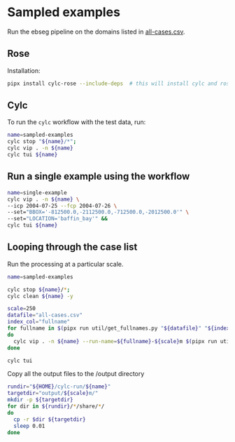# Sampled examples

Run the ebseg pipeline on the domains listed in [all-cases.csv](./all-cases.csv).

## Rose

Installation:

```bash
pipx install cylc-rose --include-deps  # this will install cylc and rose
```

## Cylc
To run the `cylc` workflow with the test data, run:
```bash
name=sampled-examples
cylc stop "${name}/*";
cylc vip . -n ${name}
cylc tui ${name}
```

## Run a single example using the workflow

```bash
name=single-example
cylc vip . -n ${name} \
--icp 2004-07-25 --fcp 2004-07-26 \
--set="BBOX='-812500.0,-2112500.0,-712500.0,-2012500.0'" \
--set="LOCATION='baffin_bay'" &&
cylc tui ${name}
```

## Looping through the case list

Run the processing at a particular scale.

```bash
name=sampled-examples

cylc stop ${name}/*;
cylc clean ${name} -y

scale=250
datafile="all-cases.csv"
index_col="fullname"
for fullname in $(pipx run util/get_fullnames.py "${datafile}" "${index_col}" --start 50 --stop 53); 
do   
  cylc vip . -n ${name} --run-name=${fullname}-${scale}m $(pipx run util/template.py ${datafile} ${index_col} ${fullname}); 
done

cylc tui
```

Copy all the output files to the /output directory
```bash
rundir="${HOME}/cylc-run/${name}"
targetdir="output/${scale}m/"
mkdir -p ${targetdir}
for dir in ${rundir}/*/share/*/
do
  cp -r $dir ${targetdir}
  sleep 0.01
done
```